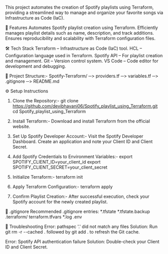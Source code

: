 This project automates the creation of Spotify playlists using Terraform, providing a streamlined way to manage and organize your favorite songs via Infrastructure as Code (IaC).

🚀 Features
   Automates Spotify playlist creation using Terraform.
   Efficiently manages playlist details such as name, description, and track additions.
   Ensures reproducibility and scalability with Terraform configuration files.



🛠 Tech Stack
   Terraform – Infrastructure as Code (IaC) tool.
   HCL – Configuration language used in Terraform.
   Spotify API – For playlist creation and management.
   Git – Version control system.
   VS Code – Code editor for development and debugging.



📂 Project Structure:-
   Spotify-Terraform/
   ─> providers.tf
   ─> variables.tf
   ─> .gitignore
   ─> README.md



⚙ Setup Instructions
1. Clone the Repository:-
   git clone https://github.com/devibhavani06/Spotify_playlist_using_Terraform.git
   cd Spotify_playlist_using_Terraform

3. Install Terraform:-
   Download and install Terraform from the official website.

4. Set Up Spotify Developer Account:-
   Visit the Spotify Developer Dashboard.
   Create an application and note your Client ID and Client Secret.

5. Add Spotify Credentials to Environment Variables:-
   export SPOTIFY_CLIENT_ID=your_client_id
   export SPOTIFY_CLIENT_SECRET=your_client_secret

7. Initialize Terraform:-
   terraform init

8. Apply Terraform Configuration:-
   terraform apply

10. Confirm Playlist Creation:-
    After successful execution, check your Spotify account for the newly created playlist.




📝 .gitignore
Recommended .gitignore entries:
*.tfstate
*.tfstate.backup
.terraform/
terraform.tfvars
*.log
.env




🚨 Troubleshooting
Error: pathspec '.' did not match any files
Solution: Run git rm -r --cached . followed by git add . to refresh the Git cache.

Error: Spotify API authentication failure
Solution: Double-check your Client ID and Client Secret.



